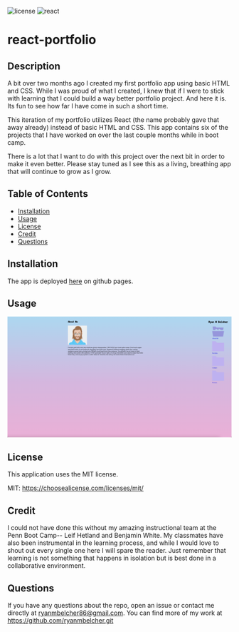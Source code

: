 ![license](https://img.shields.io/badge/License-MIT-blueviolet) ![react](https://img.shields.io/badge/react-v17.0.2-success)

# react-portfolio

## Description

A bit over two months ago I created my first portfolio app using basic HTML and CSS. While I was proud of what I created, I knew that if I were to stick with learning that I could build a way better portfolio project. And here it is. Its fun to see how far I have come in such a short time.

This iteration of my portfolio utilizes React (the name probably gave that away already) instead of basic HTML and CSS. This app contains six of the projects that I have worked on over the last couple months while in boot camp. 

There is a lot that I want to do with this project over the next bit in order to make it even better. Please stay tuned as I see this as a living, breathing app that will continue to grow as I grow.

## Table of Contents

  - [Installation](#installation)
  - [Usage](#usage)
  - [License](#license)
  - [Credit](#credit)
  - [Questions](#questions)

## Installation

The app is deployed [here](https://ryanmbelcher.github.io/react-portfolio/) on github pages.

## Usage

![screenshot of app](./src/images/app_screenshot.png)

## License

This application uses the MIT license.
  
MIT: https://choosealicense.com/licenses/mit/

## Credit 

I could not have done this without my amazing instructional team at the Penn Boot Camp-- Leif Hetland and Benjamin White. My classmates have also been instrumental in the learning process, and while I would love to shout out every single one here I will spare the reader. Just remember that learning is not something that happens in isolation but is best done in a collaborative environment.  

## Questions

If you have any questions about the repo, open an issue or 
contact me directly at ryanmbelcher86@gmail.com. You can find more of my work at 
https://github.com/ryanmbelcher.git 